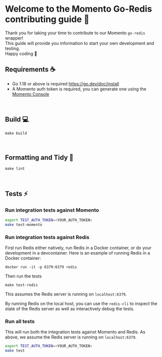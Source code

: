 # Welcome to the Momento Go-Redis contributing guide :wave:

Thank you for taking your time to contribute to our Momento `go-redis` wrapper!
<br/>
This guide will provide you information to start your own development and testing.
<br/>
Happy coding :dancer:
<br/>

## Requirements :coffee:

- Go 1.18 or above is required https://go.dev/doc/install
- A Momento auth token is required, you can generate one using the [Momento Console](https://console.gomomento.com)

<br/>

## Build :computer:

```
make build
```

<br/>

## Formatting and Tidy :flashlight:

```
make lint
```

<br/>

## Tests :zap:

### Run integration tests against Momento 

```bash
export TEST_AUTH_TOKEN=<YOUR_AUTH_TOKEN>
make test-momento
```
### Run integration tests against Redis

First run Redis either natively, run Redis in a Docker container, or do your development in a devcontainer. Here is an example of running Redis in a Docker container:

```
docker run -it -p 6379:6379 redis
```

Then run the tests

```
make test-redis
```

This assumes the Redis server is running on `localhost:6379`.

By running Redis on the local host, you can use the `redis-cli` to inspect the state of the Redis server as well as interactively debug the tests. 

### Run all tests

This will run both the integration tests against Momento and Redis. As above, we assume the Redis server is running on `localhost:6379`.

```bash
export TEST_AUTH_TOKEN=<YOUR_AUTH_TOKEN> 
make test
```
